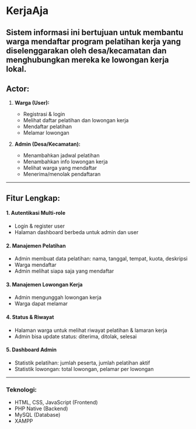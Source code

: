 # KerjaAja
Sistem informasi ini bertujuan untuk membantu warga mendaftar program pelatihan kerja yang diselenggarakan oleh desa/kecamatan dan menghubungkan mereka ke lowongan kerja lokal.
---

## Actor:

1. **Warga (User):**

   * Registrasi & login
   * Melihat daftar pelatihan dan lowongan kerja
   * Mendaftar pelatihan
   * Melamar lowongan

2. **Admin (Desa/Kecamatan):**

   * Menambahkan jadwal pelatihan
   * Menambahkan info lowongan kerja
   * Melihat warga yang mendaftar
   * Menerima/menolak pendaftaran
---
## Fitur Lengkap:

#### 1. **Autentikasi Multi-role**

* Login & register user
* Halaman dashboard berbeda untuk admin dan user

#### 2. **Manajemen Pelatihan**

* Admin membuat data pelatihan: nama, tanggal, tempat, kuota, deskripsi
* Warga mendaftar
* Admin melihat siapa saja yang mendaftar

#### 3. **Manajemen Lowongan Kerja**

* Admin mengunggah lowongan kerja
* Warga dapat melamar
  
#### 4. **Status & Riwayat**

* Halaman warga untuk melihat riwayat pelatihan & lamaran kerja
* Admin bisa update status: diterima, ditolak, selesai

#### 5. **Dashboard Admin**

* Statistik pelatihan: jumlah peserta, jumlah pelatihan aktif
* Statistik lowongan: total lowongan, pelamar per lowongan
---
### Teknologi:

* HTML, CSS, JavaScript (Frontend)
* PHP Native (Backend)
* MySQL (Database)
* XAMPP
